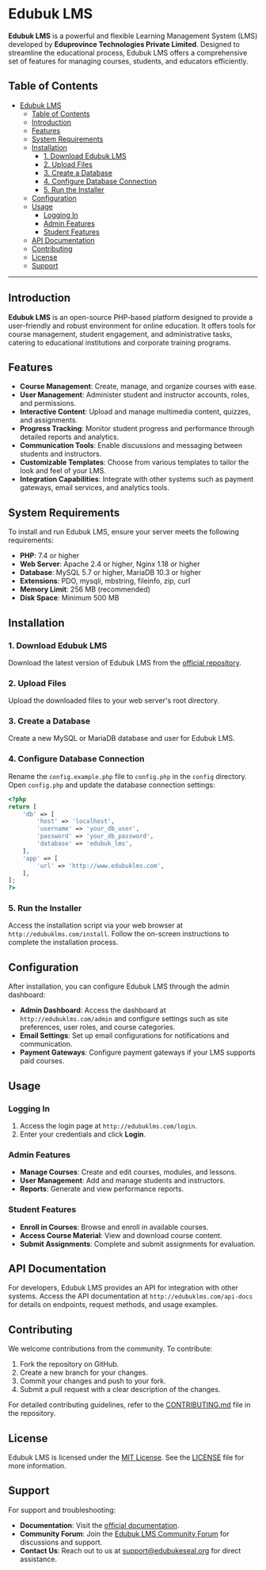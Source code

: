 # Edubuk LMS

**Edubuk LMS** is a powerful and flexible Learning Management System (LMS) developed by **Eduprovince Technologies Private Limited**. Designed to streamline the educational process, Edubuk LMS offers a comprehensive set of features for managing courses, students, and educators efficiently.

## Table of Contents

- [Edubuk LMS](#edubuk-lms)
  - [Table of Contents](#table-of-contents)
  - [Introduction](#introduction)
  - [Features](#features)
  - [System Requirements](#system-requirements)
  - [Installation](#installation)
    - [1. Download Edubuk LMS](#1-download-edubuk-lms)
    - [2. Upload Files](#2-upload-files)
    - [3. Create a Database](#3-create-a-database)
    - [4. Configure Database Connection](#4-configure-database-connection)
    - [5. Run the Installer](#5-run-the-installer)
  - [Configuration](#configuration)
  - [Usage](#usage)
    - [Logging In](#logging-in)
    - [Admin Features](#admin-features)
    - [Student Features](#student-features)
  - [API Documentation](#api-documentation)
  - [Contributing](#contributing)
  - [License](#license)
  - [Support](#support)

---

## Introduction

**Edubuk LMS** is an open-source PHP-based platform designed to provide a user-friendly and robust environment for online education. It offers tools for course management, student engagement, and administrative tasks, catering to educational institutions and corporate training programs.

## Features

- **Course Management**: Create, manage, and organize courses with ease.
- **User Management**: Administer student and instructor accounts, roles, and permissions.
- **Interactive Content**: Upload and manage multimedia content, quizzes, and assignments.
- **Progress Tracking**: Monitor student progress and performance through detailed reports and analytics.
- **Communication Tools**: Enable discussions and messaging between students and instructors.
- **Customizable Templates**: Choose from various templates to tailor the look and feel of your LMS.
- **Integration Capabilities**: Integrate with other systems such as payment gateways, email services, and analytics tools.

## System Requirements

To install and run Edubuk LMS, ensure your server meets the following requirements:

- **PHP**: 7.4 or higher
- **Web Server**: Apache 2.4 or higher, Nginx 1.18 or higher
- **Database**: MySQL 5.7 or higher, MariaDB 10.3 or higher
- **Extensions**: PDO, mysqli, mbstring, fileinfo, zip, curl
- **Memory Limit**: 256 MB (recommended)
- **Disk Space**: Minimum 500 MB

## Installation

### 1. Download Edubuk LMS

Download the latest version of Edubuk LMS from the [official repository](https://github.com/eduprovince/edubuk-lms).

### 2. Upload Files

Upload the downloaded files to your web server's root directory.

### 3. Create a Database

Create a new MySQL or MariaDB database and user for Edubuk LMS.

### 4. Configure Database Connection

Rename the `config.example.php` file to `config.php` in the `config` directory. Open `config.php` and update the database connection settings:

```php
<?php
return [
    'db' => [
        'host' => 'localhost',
        'username' => 'your_db_user',
        'password' => 'your_db_password',
        'database' => 'edubuk_lms',
    ],
    'app' => [
        'url' => 'http://www.edubuklms.com',
    ],
];
?>
```

### 5. Run the Installer

Access the installation script via your web browser at `http://edubuklms.com/install`. Follow the on-screen instructions to complete the installation process.

## Configuration

After installation, you can configure Edubuk LMS through the admin dashboard:

- **Admin Dashboard**: Access the dashboard at `http://edubuklms.com/admin` and configure settings such as site preferences, user roles, and course categories.
- **Email Settings**: Set up email configurations for notifications and communication.
- **Payment Gateways**: Configure payment gateways if your LMS supports paid courses.

## Usage

### Logging In

1. Access the login page at `http://edubuklms.com/login`.
2. Enter your credentials and click **Login**.

### Admin Features

- **Manage Courses**: Create and edit courses, modules, and lessons.
- **User Management**: Add and manage students and instructors.
- **Reports**: Generate and view performance reports.

### Student Features

- **Enroll in Courses**: Browse and enroll in available courses.
- **Access Course Material**: View and download course content.
- **Submit Assignments**: Complete and submit assignments for evaluation.

## API Documentation

For developers, Edubuk LMS provides an API for integration with other systems. Access the API documentation at `http://edubuklms.com/api-docs` for details on endpoints, request methods, and usage examples.

## Contributing

We welcome contributions from the community. To contribute:

1. Fork the repository on GitHub.
2. Create a new branch for your changes.
3. Commit your changes and push to your fork.
4. Submit a pull request with a clear description of the changes.

For detailed contributing guidelines, refer to the [CONTRIBUTING.md](https://github.com/eduprovince/edubuk-lms/blob/main/CONTRIBUTING.md) file in the repository.

## License

Edubuk LMS is licensed under the [MIT License](https://opensource.org/licenses/MIT). See the [LICENSE](https://github.com/eduprovince/edubuk-lms/blob/main/LICENSE) file for more information.

## Support

For support and troubleshooting:

- **Documentation**: Visit the [official documentation](http://edubuklms.com/docs).
- **Community Forum**: Join the [Edubuk LMS Community Forum](https://github.com/eduprovince/edubuk-lms/issues) for discussions and support.
- **Contact Us**: Reach out to us at [support@edubukeseal.org](mailto:support@edubukeseal.org) for direct assistance.

